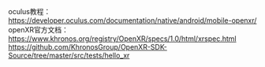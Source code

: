 oculus教程：https://developer.oculus.com/documentation/native/android/mobile-openxr/
openXR官方文档：https://www.khronos.org/registry/OpenXR/specs/1.0/html/xrspec.html
https://github.com/KhronosGroup/OpenXR-SDK-Source/tree/master/src/tests/hello_xr